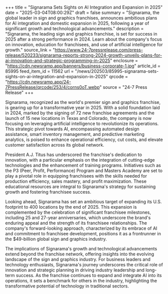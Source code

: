 +++
title = "Signarama Sets Sights on AI Integration and Expansion in 2025"
date = "2025-03-04T08:00:29Z"
draft = false
summary = "Signarama, the global leader in sign and graphics franchises, announces ambitious plans for AI integration and domestic expansion in 2025, following a year of significant growth and technological advancements."
description = "Signarama, the leading sign and graphics franchise, is set for success in 2025 after a strong performance in 2024. Learn about the company's focus on innovation, education for franchisees, and use of artificial intelligence for growth."
source_link = "https://www.24-7pressrelease.com/press-release/520233/signarama-reports-strong-2024-growth-unveils-plans-for-ai-innovation-and-strategic-programming-in-2025"
enclosure = "https://cdn.newsramp.app/banners/business-corporate-1.jpg"
article_id = 85995
feed_item_id = 11562
url = "/news/202503/85995-signarama-sets-sights-on-ai-integration-and-expansion-in-2025"
qrcode = "https://cdn.newsramp.app/24-7PressRelease/qrcode/253/4/corns0oT.webp"
source = "24-7 Press Release"
+++

<p>Signarama, recognized as the world's premier sign and graphics franchise, is gearing up for a transformative year in 2025. With a solid foundation laid in 2024, marked by the signing of 72 new franchise agreements and the launch of 15 new locations in Texas and Colorado, the company is now focusing on leveraging artificial intelligence to revolutionize its operations. This strategic pivot towards AI, encompassing automated design assistance, smart inventory management, and predictive marketing analytics, is poised to enhance operational efficiency, cut costs, and elevate customer satisfaction across its global network.</p><p>President A.J. Titus has underscored the franchise's dedication to innovation, with a particular emphasis on the integration of cutting-edge technologies and the enhancement of training programs. Initiatives such as the P3 (Peer, Profit, Performance) Program and Masters Academy are set to play a pivotal role in equipping franchisees with the skills needed for production efficiency, sales mastery, and profit maximization. These educational resources are integral to Signarama's strategy for sustaining growth and fostering franchisee success.</p><p>Looking ahead, Signarama has set an ambitious target of expanding its U.S. footprint to 400 locations by the end of 2025. This expansion is complemented by the celebration of significant franchisee milestones, including 25 and 27-year anniversaries, which underscore the brand's enduring appeal and the strength of its franchisee relationships. The company's forward-looking approach, characterized by its embrace of AI and commitment to franchisee development, positions it as a frontrunner in the $49-billion global sign and graphics industry.</p><p>The implications of Signarama's growth and technological advancements extend beyond the franchise network, offering insights into the evolving landscape of the sign and graphics industry. For business leaders and technology enthusiasts, Signarama's journey underscores the critical role of innovation and strategic planning in driving industry leadership and long-term success. As the franchise continues to expand and integrate AI into its operations, it sets a benchmark for others in the industry, highlighting the transformative potential of technology in traditional sectors.</p>